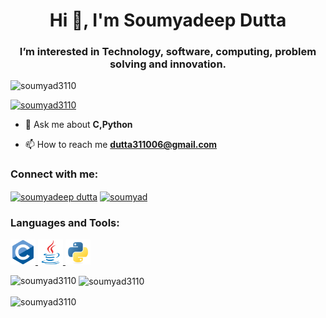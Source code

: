 <h1 align="center">Hi 👋, I'm Soumyadeep Dutta</h1>
<h3 align="center">I’m interested in Technology, software, computing, problem solving and innovation.</h3>

<p align="left"> <img src="https://komarev.com/ghpvc/?username=soumyad3110&label=Profile%20views&color=0e75b6&style=flat" alt="soumyad3110" /> </p>

<p align="left"> <a href="https://github.com/ryo-ma/github-profile-trophy"><img src="https://github-profile-trophy.vercel.app/?username=soumyad3110" alt="soumyad3110" /></a> </p>

- 💬 Ask me about **C,Python**

- 📫 How to reach me **dutta311006@gmail.com**

<h3 align="left">Connect with me:</h3>
<p align="left">
<a href="https://linkedin.com/in/soumyadeep dutta" target="blank"><img align="center" src="https://raw.githubusercontent.com/rahuldkjain/github-profile-readme-generator/master/src/images/icons/Social/linked-in-alt.svg" alt="soumyadeep dutta" height="30" width="40" /></a>
<a href="https://www.hackerrank.com/soumyad" target="blank"><img align="center" src="https://raw.githubusercontent.com/rahuldkjain/github-profile-readme-generator/master/src/images/icons/Social/hackerrank.svg" alt="soumyad" height="30" width="40" /></a>
</p>

<h3 align="left">Languages and Tools:</h3>
<p align="left"> <a href="https://www.cprogramming.com/" target="_blank" rel="noreferrer"> <img src="https://raw.githubusercontent.com/devicons/devicon/master/icons/c/c-original.svg" alt="c" width="40" height="40"/> </a> <a href="https://www.java.com" target="_blank" rel="noreferrer"> <img src="https://raw.githubusercontent.com/devicons/devicon/master/icons/java/java-original.svg" alt="java" width="40" height="40"/> </a> <a href="https://www.python.org" target="_blank" rel="noreferrer"> <img src="https://raw.githubusercontent.com/devicons/devicon/master/icons/python/python-original.svg" alt="python" width="40" height="40"/> </a> </p>

<p><img align="left" src="https://github-readme-stats.vercel.app/api/top-langs?username=soumyad3110&show_icons=true&locale=en&layout=compact" alt="soumyad3110" /></p>

<p>&nbsp;<img align="center" src="https://github-readme-stats.vercel.app/api?username=soumyad3110&show_icons=true&locale=en" alt="soumyad3110" /></p>

<p><img align="center" src="https://github-readme-streak-stats.herokuapp.com/?user=soumyad3110&" alt="soumyad3110" /></p>

